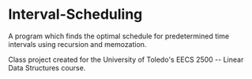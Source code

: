 # Interval-Scheduling
A program which finds the optimal schedule for predetermined time intervals using recursion and memozation.

Class project created for the University of Toledo's EECS 2500 -- Linear Data Structures course.
